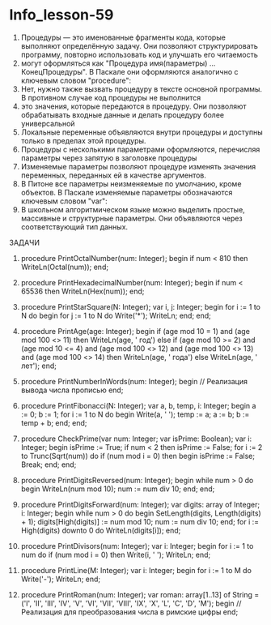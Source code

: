 # Info_lesson-59
1. Процедуры — это именованные фрагменты кода, которые выполняют определённую задачу. Они позволяют структурировать программу, повторно использовать код и улучшать его читаемость
2. могут оформляться как "Процедура имя(параметры) ... КонецПроцедуры". В Паскале они оформляются аналогично с ключевым словом "procedure":
3. Нет, нужно также вызвать процедуру в тексте основной программы. В противном случае код процедуры не выполнится
4. это значения, которые передаются в процедуру. Они позволяют обрабатывать входные данные и делать процедуру более универсальной
5. Локальные переменные объявляются внутри процедуры и доступны только в пределах этой процедуры.
6. Процедуры с несколькими параметрами оформляются, перечисляя параметры через запятую в заголовке процедуры
7. Изменяемые параметры позволяют процедуре изменять значения переменных, переданных ей в качестве аргументов.
8. В Питоне все параметры неизменяемые по умолчанию, кроме объектов. В Паскале изменяемые параметры обозначаются ключевым словом "var":
9. В школьном алгоритмическом языке можно выделить простые, массивные и структурные параметры. Они объявляются через соответствующий тип данных.


ЗАДАЧИ

1.  procedure PrintOctalNumber(num: Integer);
 begin
     if num < 810 then
         WriteLn(Octal(num));
 end;

2. procedure PrintHexadecimalNumber(num: Integer);
begin
    if num < 65536 then
        WriteLn(Hex(num));
end;

3. procedure PrintStarSquare(N: Integer);
var
    i, j: Integer;
begin
    for i := 1 to N do
    begin
        for j := 1 to N do
            Write('*');
        WriteLn;
    end;
end;

4. procedure PrintAge(age: Integer);
begin
    if (age mod 10 = 1) and (age mod 100 <> 11) then
        WriteLn(age, ' год')
    else if (age mod 10 >= 2) and (age mod 10 <= 4) and (age mod 100 <> 12) and (age mod 100 <> 13) and (age mod 100 <> 14) then
        WriteLn(age, ' года')
    else
        WriteLn(age, ' лет');
end;

5.  procedure PrintNumberInWords(num: Integer);
begin
// Реализация вывода числа прописью
end;

6.  procedure PrintFibonacci(N: Integer);
var
    a, b, temp, i: Integer;
begin
    a := 0;
    b := 1;
    for i := 1 to N do
    begin
        Write(a, ' ');
        temp := a;
        a := b;
        b := temp + b;
    end;
end;

7.  procedure CheckPrime(var num: Integer; var isPrime: Boolean);
var
    i: Integer;
begin
    isPrime := True;
    if num < 2 then isPrime := False;
    for i := 2 to Trunc(Sqrt(num)) do
        if (num mod i = 0) then
        begin
            isPrime := False;
            Break;
        end;
end;

8.  procedure PrintDigitsReversed(num: Integer);
begin
    while num > 0 do
    begin
        WriteLn(num mod 10);
        num := num div 10;
    end;
end;

9.   procedure PrintDigitsForward(num: Integer);
var
    digits: array of Integer;
    i: Integer;
begin
    while num > 0 do
    begin
        SetLength(digits, Length(digits) + 1);
        digits[High(digits)] := num mod 10;
        num := num div 10;
    end;
    for i := High(digits) downto 0 do
        WriteLn(digits[i]);
end;

10.    procedure PrintDivisors(num: Integer);
var
    i: Integer;
begin
    for i := 1 to num do
        if (num mod i = 0) then
            Write(i, ' ');
    WriteLn;
end;

11.   procedure PrintLine(M: Integer);
var
    i: Integer;
begin
    for i := 1 to M do
        Write('-');
    WriteLn;
end;

12.  procedure PrintRoman(num: Integer);
var
    roman: array[1..13] of String = ('I', 'II', 'III', 'IV', 'V', 'VI', 
                                       'VII', 'VIII', 'IX', 'X', 'L', 'C', 'D', 'M');
begin
    // Реализация для преобразования числа в римские цифры
end;

